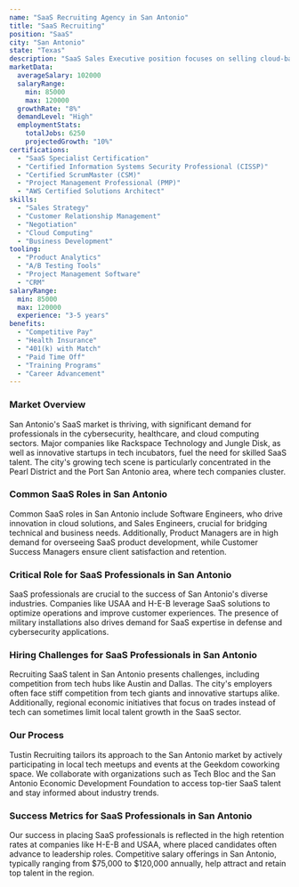 ```yaml
---
name: "SaaS Recruiting Agency in San Antonio"
title: "SaaS Recruiting"
position: "SaaS"
city: "San Antonio"
state: "Texas"
description: "SaaS Sales Executive position focuses on selling cloud-based solutions to businesses."
marketData:
  averageSalary: 102000
  salaryRange:
    min: 85000
    max: 120000
  growthRate: "8%"
  demandLevel: "High"
  employmentStats:
    totalJobs: 6250
    projectedGrowth: "10%"
certifications:
  - "SaaS Specialist Certification"
  - "Certified Information Systems Security Professional (CISSP)"
  - "Certified ScrumMaster (CSM)"
  - "Project Management Professional (PMP)"
  - "AWS Certified Solutions Architect"
skills:
  - "Sales Strategy"
  - "Customer Relationship Management"
  - "Negotiation"
  - "Cloud Computing"
  - "Business Development"
tooling:
  - "Product Analytics"
  - "A/B Testing Tools"
  - "Project Management Software"
  - "CRM"
salaryRange:
  min: 85000
  max: 120000
  experience: "3-5 years"
benefits:
  - "Competitive Pay"
  - "Health Insurance"
  - "401(k) with Match"
  - "Paid Time Off"
  - "Training Programs"
  - "Career Advancement"
---
```


### Market Overview
San Antonio's SaaS market is thriving, with significant demand for professionals in the cybersecurity, healthcare, and cloud computing sectors. Major companies like Rackspace Technology and Jungle Disk, as well as innovative startups in tech incubators, fuel the need for skilled SaaS talent. The city's growing tech scene is particularly concentrated in the Pearl District and the Port San Antonio area, where tech companies cluster.
### Common SaaS Roles in San Antonio
Common SaaS roles in San Antonio include Software Engineers, who drive innovation in cloud solutions, and Sales Engineers, crucial for bridging technical and business needs. Additionally, Product Managers are in high demand for overseeing SaaS product development, while Customer Success Managers ensure client satisfaction and retention.

### Critical Role for SaaS Professionals in San Antonio
SaaS professionals are crucial to the success of San Antonio's diverse industries. Companies like USAA and H-E-B leverage SaaS solutions to optimize operations and improve customer experiences. The presence of military installations also drives demand for SaaS expertise in defense and cybersecurity applications.

### Hiring Challenges for SaaS Professionals in San Antonio
Recruiting SaaS talent in San Antonio presents challenges, including competition from tech hubs like Austin and Dallas. The city's employers often face stiff competition from tech giants and innovative startups alike. Additionally, regional economic initiatives that focus on trades instead of tech can sometimes limit local talent growth in the SaaS sector.

### Our Process
Tustin Recruiting tailors its approach to the San Antonio market by actively participating in local tech meetups and events at the Geekdom coworking space. We collaborate with organizations such as Tech Bloc and the San Antonio Economic Development Foundation to access top-tier SaaS talent and stay informed about industry trends.

### Success Metrics for SaaS Professionals in San Antonio
Our success in placing SaaS professionals is reflected in the high retention rates at companies like H-E-B and USAA, where placed candidates often advance to leadership roles. Competitive salary offerings in San Antonio, typically ranging from $75,000 to $120,000 annually, help attract and retain top talent in the region.